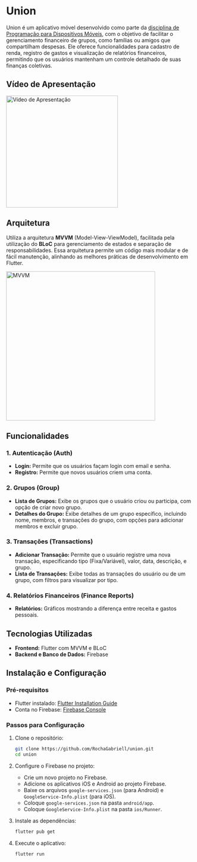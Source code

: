 # Union

Union é um aplicativo móvel desenvolvido como parte da [disciplina de Programação para Dispositivos Móveis](https://github.com/fgsantosti/ProgramacaoDispositivosMoveisFlutter/blob/main/Programa%C3%A7%C3%A3o_pra_Dispositivos_Moveis_Trabalho_Final_2024.ipynb), com o objetivo de facilitar o gerenciamento financeiro de grupos, como famílias ou amigos que compartilham despesas. Ele oferece funcionalidades para cadastro de renda, registro de gastos e visualização de relatórios financeiros, permitindo que os usuários mantenham um controle detalhado de suas finanças coletivas.

## Vídeo de Apresentação

<div>
  <a href="https://youtu.be/tn2AQHMA2AY?si=Q6Fw5EZra6ERSk_X">
    <img src="https://i.ytimg.com/an_webp/tn2AQHMA2AY/mqdefault_6s.webp?du=3000&sqp=CPzz4bYG&rs=AOn4CLBhiTQo4FzoQvlOYsy8MjfXcctLLg" alt="Vídeo de Apresentação" height="300"/>
  </a>
</div>

## Arquitetura

Utiliza a arquitetura **MVVM** (Model-View-ViewModel), facilitada pela utilização do **BLoC** para gerenciamento de estados e separação de responsabilidades. Essa arquitetura permite um código mais modular e de fácil manutenção, alinhando as melhores práticas de desenvolvimento em Flutter.

<img src="https://miro.medium.com/v2/resize:fit:720/format:webp/0*dX_zDXT7FiBemzFs.png" alt="MVVM"  height="400"/>

## Funcionalidades

### 1. Autenticação (Auth)

- **Login:** Permite que os usuários façam login com email e senha.
- **Registro:** Permite que novos usuários criem uma conta.

### 2. Grupos (Group)

- **Lista de Grupos:** Exibe os grupos que o usuário criou ou participa, com opção de criar novo grupo.
- **Detalhes do Grupo:** Exibe detalhes de um grupo específico, incluindo nome, membros, e transações do grupo, com opções para adicionar membros e excluir grupo.

### 3. Transações (Transactions)

- **Adicionar Transação:** Permite que o usuário registre uma nova transação, especificando tipo (Fixa/Variável), valor, data, descrição, e grupo.
- **Lista de Transações:** Exibe todas as transações do usuário ou de um grupo, com filtros para visualizar por tipo.

### 4. Relatórios Financeiros (Finance Reports)

- **Relatórios:** Gráficos mostrando a diferença entre receita e gastos pessoais.

## Tecnologias Utilizadas

- **Frontend:** Flutter com MVVM e BLoC
- **Backend e Banco de Dados:** Firebase

## Instalação e Configuração

### Pré-requisitos

- Flutter instalado: [Flutter Installation Guide](https://flutter.dev/docs/get-started/install)
- Conta no Firebase: [Firebase Console](https://console.firebase.google.com/)

### Passos para Configuração

1. Clone o repositório:

   ```bash
   git clone https://github.com/RochaGabriell/union.git
   cd union
   ```

2. Configure o Firebase no projeto:

   - Crie um novo projeto no Firebase.
   - Adicione os aplicativos iOS e Android ao projeto Firebase.
   - Baixe os arquivos `google-services.json` (para Android) e `GoogleService-Info.plist` (para iOS).
   - Coloque `google-services.json` na pasta `android/app`.
   - Coloque `GoogleService-Info.plist` na pasta `ios/Runner`.

3. Instale as dependências:

   ```bash
   flutter pub get
   ```

4. Execute o aplicativo:
   ```bash
   flutter run
   ```
